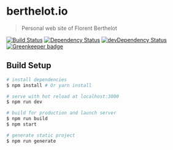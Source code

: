 # berthelot.io

> Personal web site of Florent Berthelot

[![Build Status](https://travis-ci.org/FBerthelot/berthelot.io.svg?branch=master)](https://travis-ci.org/FBerthelot/my-slides)
[![Dependency Status](https://david-dm.org/FBerthelot/berthelot.io.svg)](https://david-dm.org/FBerthelot/berthelot.io)
[![devDependency Status](https://david-dm.org/FBerthelot/berthelot.io/dev-status.svg)](https://david-dm.org/FBerthelot/berthelot.io#info=devDependencies)
[![Greenkeeper badge](https://badges.greenkeeper.io/FBerthelot/berthelot.io.svg)](https://greenkeeper.io/)

## Build Setup

```bash
# install dependencies
$ npm install # Or yarn install

# serve with hot reload at localhost:3000
$ npm run dev

# build for production and launch server
$ npm run build
$ npm start

# generate static project
$ npm run generate
```
